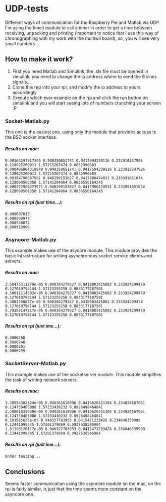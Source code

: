 # UDP-tests

Different ways of communication for the Raspberry Pie and Matlab via UDP. I'm using the timeit module to call a timer in order to get a time between receiving, unpacking and printing (important to notice that I use this way of chronographing with my work with the multiwii board), so, you will see very small numbers... 

## How to make it work?

1. First you need Matlab and Simulink, the .slx file must be opened in simulink, you need to change the ip address where to send the 6 sines signals... 
1. Clone this rep into your rpi, and modify the ip address to yours accordingly
1. Execute which ever example on the rpi and click the run button on simulink and you will start seeing lots of numbers crunching your screen :P

### Socket-Matlab.py

This one is the easiest one, using only the module that provides access to the BSD socket interface.

##### Results on mac:
```
0.00163197517395 0.940350651741 0.0417594239116 0.233919247985 0.128025260911 1.57215267474 0.0832990683
0.000496864318848 0.940350651741 0.0417594239116 0.233919247985 0.128025260911 1.57215267474 0.0832990683
0.00354790687561 0.940290153027 0.0417986474931 0.233891651034 0.128090508358 1.57141204964 0.0836550164245
0.000272989273071 0.940290153027 0.0417986474931 0.233891651034 0.128090508358 1.57141204964 0.0836550164245
```
##### Results on rpi (just time...):
```
0.000607013
0.000509977
0.000748872
0.000519990
```

### Asyncore-Matlab.py

This example makes use of the asycore module. This module provides the basic infrastructure for writing asynchronous socket service clients and servers. 

##### Results on mac:
```
3.50475311279e-05 0.940304279327 0.0418003425002 0.233924299479 0.127610798144 1.57123255258 0.0833177187501
4.50611114502e-05 0.940304279327 0.0418003425002 0.233924299479 0.127610798144 1.57123255258 0.0833177187501
5.3882598877e-05 0.940304279327 0.0418003425002 0.233924299479 0.127610798144 1.57123255258 0.0833177187501
5.79357147217e-05 0.940304279327 0.0418003425002 0.233924299479 0.127610798144 1.57123255258 0.0833177187501
```
##### Results on rpi (just ime...):
```
0.0006768
0.0006248
0.0006201
0.0006239
```

### SocketServer-Matlab.py

This example makes use of the socketserver module. This module simplifies the task of writing network servers. 

##### Results on mac:
```
3.38554382324e-05 0.940361618996 0.0415620431304 0.234024167061 0.124750405008 1.57233430232 0.0928498464041
2.28881835938e-05 0.940361618996 0.0415620431304 0.234024167061 0.124750405008 1.57233430232 0.0928498464041
6.103515625e-05 0.940327703953 0.0415471233428 0.234046339989 0.12441099345 1.57201379089 0.0927638595904
1.81198120117e-05 0.940327703953 0.0415471233428 0.234046339989 0.12441099345 1.57201379089 0.0927638595904
```
##### Results on rpi (just ime...):
```
Under testing... 
```

## Conclusions

Seems faster communication using the asyncore module on the mac, on the rpi is fairly similar, is just that the time seems more constant on the asyncore one.